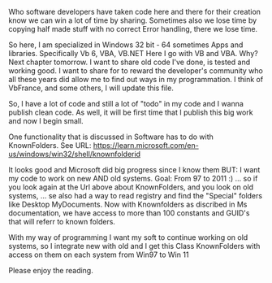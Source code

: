 Who software developers have taken code here and there for their creation know we can win a lot of time by sharing. Sometimes also we lose time by copying half made stuff with no correct Error handling, there we lose time.

So here, I am specialized in Windows 32 bit - 64 sometimes Apps and libraries. Specifically Vb 6, VBA, VB.NET
Here I go with VB and VBA. Why? Next chapter tomorrow.
I want to share old code I've done, is tested and working good. I want to share for to reward the developer's community who all these years did allow me to find out ways in my programmation. I think of VbFrance, and some others, I will update this file.

So, I have a lot of code and still a lot of "todo" in my code and I wanna publish clean code. As well, it will be first time that I publish this big work and now I begin small.

One functionality that is discussed in Software has to do with KnownFolders. See URL: https://learn.microsoft.com/en-us/windows/win32/shell/knownfolderid

It looks good and Microsoft did big progress since I know them BUT: I want my code to work on new AND old systems. Goal: From 97 to 2011 :) ... so if you look again at the Url above about KnownFolders, and you look on old systems, ... se also had a way to read registry and find the "Special" folders like Desktop MyDocuments. Now with Knownfolders as discribed in Ms documentation, we have access to more than 100 constants and GUID's that will referr to known folders.

With my way of programming I want my soft to continue working on old systems, so I integrate new with old and I get this Class KnownFolders with access on them on each system from Win97 to Win 11

Please enjoy the reading.

